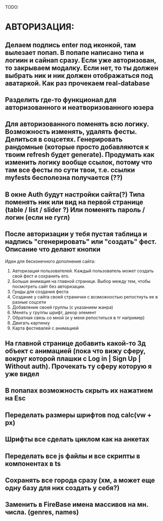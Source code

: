 TODO:


# АВТОРИЗАЦИЯ:

## Делаем подпись enter под иконкой, там вылезает попап. В попапе написано типа и логиин и сайнап сразу. Если уже авторизован, то закрываем модалку. Если нет, то ты должен выбрать ник и ник должен отображаться под аватаркой. Как раз прочекаем real-database
## Разделить где-то функционал для авторизованного и неатворизованного юзера
## Для авторизованного поменять всю логику. Возможность изменять, удалять фесты. Делиться в соцсетях. Генерировать рандомные (которые просто добавляются к твоим refresh будет generate). Продумать как изменить логику вообще ссылок, потому что там все фесты по сути твои, т.е. ссылки myfests бесполезна получается (??)

## В окне Auth будут настройки сайта(?) Типа поменять ник или вид на первой странице (table / list / slider ?) Или поменять пароль / логин (если не гугл)

## После авторизации у тебя пустая таблица и надпись "сгенерировать" или "создать" фест. Описание что делают кнопки


Идеи для бесконечного дополнения сайта:
1) Авторизация пользователей. Каждый пользователь может создать свой фест и сохранить его.
2) Больше анимация на главной странице. Выбор между тем, чтобы посмотреть сайт без авторизации.
3) Гриды для создания феста
4) Создание у сайта своей странички с возможностью репостнуть ее в разные соцсети
5) Добавление своей группы (с указанием жанра)
6) Менять у группы шрифт, декор элемент
7) Обратная связь со мной (и у меня репоститься в тг например)
8) Двигать картинку
9) Карта фестивалей с анимацией

## На главной странице добавить какой-то 3д объект с анимацией (пока что вижу сферу, вокруг которой плашки с Log in | Sign Up | Without auth). Прочекать ту сферу которую я уже видел


## В попапах возможность скрыть их нажатием на Esc
## Переделать размеры шрифтов под calc(vw + px)
## Шрифты все сделать циклом как на анкетах
## Переделать все js файлы и все скрипты в компонентах в ts
## Сохранять все города сразу (хм, а может еще одну базу для них создать у себя?)
## Заменить в FireBase имена массивов на мн. числа. (genres, names)
